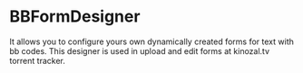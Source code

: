 # BBFormDesigner
It allows you to configure yours own dynamically created forms for text with bb codes. This designer is used in upload and edit forms at kinozal.tv torrent tracker.
